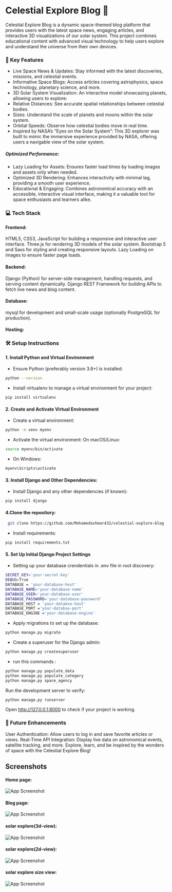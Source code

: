 
# Celestial Explore Blog 🌌



Celestial Explore Blog is a dynamic space-themed blog platform that provides users with the latest space news, engaging articles, and interactive 3D visualizations of our solar system. This project combines educational content with advanced visual technology to help users explore and understand the universe from their own devices.

### 🚀 Key Features

 -  Live Space News  & Updates: Stay informed with the latest discoveries, missions, and celestial events.
- Informative Space Blogs: Access articles covering astrophysics, space technology, planetary science, and more.
- 3D Solar System Visualization: An interactive model showcasing planets, allowing users to explore:
- Relative Distances: See accurate spatial relationships between celestial bodies.
- Sizes: Understand the scale of planets and moons within the solar system.
- Orbital Speeds: Observe how celestial bodies move in real time.
- Inspired by NASA’s “Eyes on the Solar System”: This 3D explorer was built to mimic the immersive experience provided by NASA, offering users a navigable view of the solar system.
##### Optimized Performance:
- Lazy Loading for Assets: Ensures faster load times by loading images and assets only when needed.
- Optimized 3D Rendering: Enhances interactivity with minimal lag, providing a smooth user experience.
- Educational & Engaging: Combines astronomical accuracy with an accessible, interactive visual interface, making it a valuable tool for space enthusiasts and learners alike.


### 💻 Tech Stack

#### Frontend:

HTML5, CSS3, JavaScript for building a responsive and interactive user interface.
Three.js for rendering 3D models of the solar system.
Bootstrap 5 and Sass for styling and creating responsive layouts.
Lazy Loading on images to ensure faster page loads.

#### Backend:

Django (Python) for server-side management, handling requests, and serving content dynamically.
Django REST Framework for building APIs to fetch live news and blog content.
#### Database:

mysql for development and small-scale usage (optionally PostgreSQL for production).
#### Hosting:


### 🛠 Setup Instructions

#### 1. Install Python and Virtual Environment
 - Ensure Python (preferably version 3.8+) is installed:
```bash
python --version 
```
- Install virtualenv to manage a virtual environment for your project:
```bash
pip install virtualenv
```
#### 2. Create and Activate Virtual Environment
- Create a virtual environment:
```bash
python -m venv myenv
```
- Activate the virtual environment:
On macOS/Linux:
```bash
source myenv/bin/activate
```
- On Windows:
```bash
myenv\Scripts\activate
```
#### 3. Install Django and Other Dependencies:

- Install Django and any other dependencies (if known):
```bash
pip install django
```

#### 4.Clone the repository:

```bash
 git clone https://github.com/Mohamedashmar432/celestial-explore-blog
```
- Install requirements:

```bash
pip install requirements.txt
```
#### 5. Set Up Initial Django Project Settings
 - Setting up your database crendentials in .env file in root discovery:

```bash
SECRET_KEY='your-secret-key'
DEBUG=True
DATABASE = 'your-database-host'
DATABASE_NAME='your-database-name'
DATABASE_USER='your-database-user'
DATABASE_PASSWORD='your-database-password'
DATABASE_HOST = 'your-databse-host' 
DATABASE_PORT ='your-databse-port'
DATABASE_ENGINE ='your-database-engine'
```

- Apply migrations to set up the database:
```bash
python manage.py migrate
```

- Create a superuser for the Django admin:
```bash
python manage.py createsuperuser
```
- run this commands :
``` bash
python manage.py populate_data
python manage.py populate_category
python manage.py space_agency
```
Run the development server to verify:
```bash
python manage.py runserver
```
Open http://127.0.0.1:8000 to check if your project is working.
### 🌠 Future Enhancements
User Authentication: Allow users to log in and save favorite articles or views.
Real-Time API Integration: Display live data on astronomical events, satellite tracking, and more.
Explore, learn, and be inspired by the wonders of space with the Celestial Explore Blog!

## Screenshots

#### Home page:
![App Screenshot](sreenshots/home.png)

#### Blog page:

![App Screenshot](sreenshots/blog.png)

#### solar explore(3d-view):

![App Screenshot](sreenshots/3d-view-speed.png)

#### solar explore(2d-view):

![App Screenshot](sreenshots/2d-view-speed.png)

#### solar explore size view:

![App Screenshot](sreenshots/order.png)
